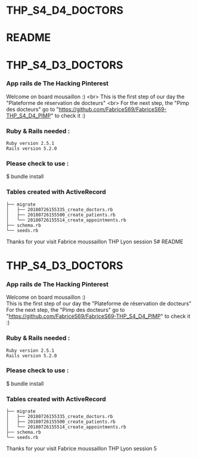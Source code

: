 # THP_S4_D4_DOCTORS
# README
# THP_S4_D3_DOCTORS
### App rails de The Hacking Pinterest <br/>
Welcome on board mousaillon :) <br\>
This is the first step of our day the "Plateforme de réservation de docteurs" <br\>
For the next step, the "Pimp des docteurs" go to "https://github.com/FabriceS69/FabriceS69-THP_S4_D4_PIMP" to check it :)
### Ruby & Rails needed :

    Ruby version 2.5.1
    Rails version 5.2.0

### Please check to use :

$ bundle install

### Tables created with ActiveRecord
```
├── migrate
│   ├── 20180726155335_create_doctors.rb
│   ├── 20180726155500_create_patients.rb
│   └── 20180726155514_create_appointments.rb
├── schema.rb
└── seeds.rb
```
Thanks for your visit
Fabrice moussaillon THP Lyon session 5# README
# THP_S4_D3_DOCTORS
### App rails de The Hacking Pinterest <br/>
Welcome on board mousaillon :) <br/>
This is the first step of our day the "Plateforme de réservation de docteurs" <br/>
For the next step, the "Pimp des docteurs" go to "https://github.com/FabriceS69/FabriceS69-THP_S4_D4_PIMP" to check it :)
### Ruby & Rails needed :

    Ruby version 2.5.1
    Rails version 5.2.0

### Please check to use :

$ bundle install

### Tables created with ActiveRecord
```
├── migrate
│   ├── 20180726155335_create_doctors.rb
│   ├── 20180726155500_create_patients.rb
│   └── 20180726155514_create_appointments.rb
├── schema.rb
└── seeds.rb
```
Thanks for your visit
Fabrice moussaillon THP Lyon session 5
